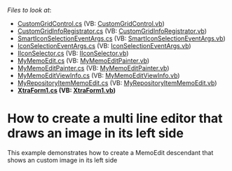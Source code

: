 <!-- default file list -->
*Files to look at*:

* [CustomGridControl.cs](./CS/ImageMemoEdit/CustomGridControl/CustomGridControl.cs) (VB: [CustomGridControl.vb](./VB/ImageMemoEdit/CustomGridControl/CustomGridControl.vb))
* [CustomGridInfoRegistrator.cs](./CS/ImageMemoEdit/CustomGridControl/CustomGridInfoRegistrator.cs) (VB: [CustomGridInfoRegistrator.vb](./VB/ImageMemoEdit/CustomGridControl/CustomGridInfoRegistrator.vb))
* [SmartIconSelectionEventArgs.cs](./CS/ImageMemoEdit/CustomGridControl/SmartIconSelectionEventArgs.cs) (VB: [SmartIconSelectionEventArgs.vb](./VB/ImageMemoEdit/CustomGridControl/SmartIconSelectionEventArgs.vb))
* [IconSelectionEventArgs.cs](./CS/ImageMemoEdit/ExtendedEditor/IconSelectionEventArgs.cs) (VB: [IconSelectionEventArgs.vb](./VB/ImageMemoEdit/ExtendedEditor/IconSelectionEventArgs.vb))
* [IIconSelector.cs](./CS/ImageMemoEdit/ExtendedEditor/IIconSelector.cs) (VB: [IIconSelector.vb](./VB/ImageMemoEdit/ExtendedEditor/IIconSelector.vb))
* [MyMemoEdit.cs](./CS/ImageMemoEdit/ExtendedEditor/MyMemoEdit.cs) (VB: [MyMemoEditPainter.vb](./VB/ImageMemoEdit/ExtendedEditor/MyMemoEditPainter.vb))
* [MyMemoEditPainter.cs](./CS/ImageMemoEdit/ExtendedEditor/MyMemoEditPainter.cs) (VB: [MyMemoEditPainter.vb](./VB/ImageMemoEdit/ExtendedEditor/MyMemoEditPainter.vb))
* [MyMemoEditViewInfo.cs](./CS/ImageMemoEdit/ExtendedEditor/MyMemoEditViewInfo.cs) (VB: [MyMemoEditViewInfo.vb](./VB/ImageMemoEdit/ExtendedEditor/MyMemoEditViewInfo.vb))
* [MyRepositoryItemMemoEdit.cs](./CS/ImageMemoEdit/ExtendedEditor/MyRepositoryItemMemoEdit.cs) (VB: [MyRepositoryItemMemoEdit.vb](./VB/ImageMemoEdit/ExtendedEditor/MyRepositoryItemMemoEdit.vb))
* **[XtraForm1.cs](./CS/ImageMemoEdit/XtraForm1.cs) (VB: [XtraForm1.vb](./VB/ImageMemoEdit/XtraForm1.vb))**
<!-- default file list end -->
# How to create a multi line editor that draws an image in its left side 


<p>This example demonstrates how to create a MemoEdit descendant that shows an custom image in its left side</p>

<br/>


